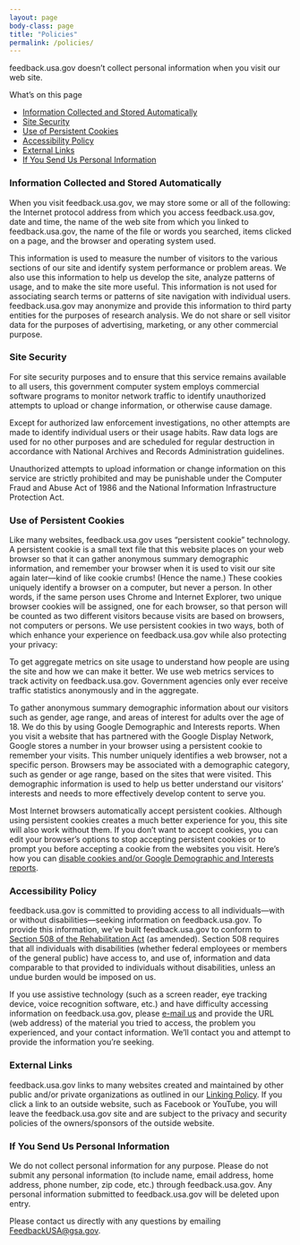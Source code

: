 ```yaml
---
layout: page
body-class: page
title: "Policies"
permalink: /policies/
---
```


feedback.usa.gov doesn’t collect personal information when you visit our web site.

What’s on this page

* [Information Collected and Stored Automatically](#information-collected-and-stored-automatically)
* [Site Security](#site-security)
* [Use of Persistent Cookies](#use-of-persistent-cookies)
* [Accessibility Policy](#accessibility-policy)
* [External Links](#external-links)
* [If You Send Us Personal Information](#if-you-send-us-personal-information)
 
### Information Collected and Stored Automatically

When you visit feedback.usa.gov, we may store some or all of the following: the Internet protocol address from which you access feedback.usa.gov, date and time, the name of the web site from which you linked to feedback.usa.gov, the name of the file or words you searched, items clicked on a page, and the browser and operating system used.

This information is used to measure the number of visitors to the various sections of our site and identify system performance or problem areas. We also use this information to help us develop the site, analyze patterns of usage, and to make the site more useful. This information is not used for associating search terms or patterns of site navigation with individual users. feedback.usa.gov may anonymize and provide this information to third party entities for the purposes of research analysis. We do not share or sell visitor data for the purposes of advertising, marketing, or any other commercial purpose.
 

### Site Security

For site security purposes and to ensure that this service remains available to all users, this government computer system employs commercial software programs to monitor network traffic to identify unauthorized attempts to upload or change information, or otherwise cause damage.

Except for authorized law enforcement investigations, no other attempts are made to identify individual users or their usage habits. Raw data logs are used for no other purposes and are scheduled for regular destruction in accordance with National Archives and Records Administration guidelines.

Unauthorized attempts to upload information or change information on this service are strictly prohibited and may be punishable under the Computer Fraud and Abuse Act of 1986 and the National Information Infrastructure Protection Act.
 

### Use of Persistent Cookies

Like many websites, feedback.usa.gov uses “persistent cookie” technology. A persistent cookie is a small text file that this website places on your web browser so that it can gather anonymous summary demographic information, and remember your browser when it is used to visit our site again later—kind of like cookie crumbs! (Hence the name.) These cookies uniquely identify a browser on a computer, but never a person.  In other words, if the same person uses Chrome and Internet Explorer, two unique browser cookies will be assigned, one for each browser, so that person will be counted as two different visitors because visits are based on browsers, not computers or persons. We use persistent cookies in two ways, both of which enhance your experience on feedback.usa.gov while also protecting your privacy:

To get aggregate metrics on site usage to understand how people are using the site and how we can make it better. We use web metrics services to track activity on feedback.usa.gov. Government agencies only ever receive traffic statistics anonymously and in the aggregate.

To gather anonymous summary demographic information about our visitors such as gender, age range, and areas of interest for adults over the age of 18. We do this by using Google Demographic and Interests reports. When you visit a website that has partnered with the Google Display Network, Google stores a number in your browser using a persistent cookie to remember your visits. This number uniquely identifies a web browser, not a specific person. Browsers may be associated with a demographic category, such as gender or age range, based on the sites that were visited. This demographic information is used to help us better understand our visitors’ interests and needs to more effectively develop content to serve you.

Most Internet browsers automatically accept persistent cookies. Although using persistent cookies creates a much better experience for you, this site will also work without them. If you don’t want to accept cookies, you can edit your browser’s options to stop accepting persistent cookies or to prompt you before accepting a cookie from the websites you visit. Here’s how you can [disable cookies and/or Google Demographic and Interests reports](https://www.usa.gov/optout-instructions).


### Accessibility Policy

feedback.usa.gov is committed to providing access to all individuals—with or without disabilities—seeking information on feedback.usa.gov. To provide this information, we’ve built feedback.usa.gov to conform to [Section 508 of the Rehabilitation Act](http://www.section508.gov/section508-laws) (as amended). Section 508 requires that all individuals with disabilities (whether federal employees or members of the general public) have access to, and use of, information and data comparable to that provided to individuals without disabilities, unless an undue burden would be imposed on us.

If you use assistive technology (such as a screen reader, eye tracking device, voice recognition software, etc.) and have difficulty accessing information on feedback.usa.gov, please [e-mail us](mailto:feedbackUSA@gsa.gov) and provide the URL (web address) of the material you tried to access, the problem you experienced, and your contact information. We’ll contact you and attempt to provide the information you’re seeking.

 
### External Links

feedback.usa.gov links to many websites created and maintained by other public and/or private organizations as outlined in our [Linking Policy](https://www.usa.gov/linking-policy). If you click a link to an outside website, such as Facebook or YouTube, you will leave the feedback.usa.gov site and are subject to the privacy and security policies of the owners/sponsors of the outside website.

 
### If You Send Us Personal Information

We do not collect personal information for any purpose.  Please do not submit any personal information (to include name, email address, home address, phone number, zip code, etc.) through feedback.usa.gov.  Any personal information submitted to feedback.usa.gov will be deleted upon entry.

Please contact us directly with any questions by emailing [FeedbackUSA@gsa.gov](mailto:FeedbackUSA@gsa.gov).